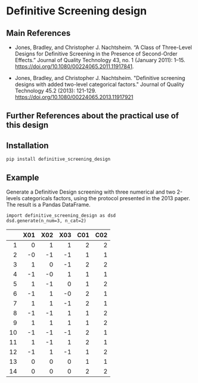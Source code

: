 # Definitive Screening design

## Main References

- Jones, Bradley, and Christopher J. Nachtsheim. “A Class of Three-Level Designs for Definitive Screening in the Presence of Second-Order Effects.” Journal of Quality Technology 43, no. 1 (January 2011): 1–15. https://doi.org/10.1080/00224065.2011.11917841.

- Jones, Bradley, and Christopher J. Nachtsheim. "Definitive screening designs with added two-level categorical factors." Journal of Quality Technology 45.2 (2013): 121-129. https://doi.org/10.1080/00224065.2013.11917921

## Further References about the practical use of this design


## Installation
```
pip install definitive_screening_design
```

## Example
Generate a Definitive Design screening with three numerical and two 2-levels categoricals factors,
using the protocol presented in the 2013 paper.
The result is a Pandas DataFrame.

```
import definitive_screening_design as dsd
dsd.generate(n_num=3, n_cat=2)
```
|    |   X01 |   X02 |   X03 |   C01 |   C02 |
|---:|------:|------:|------:|------:|------:|
|  1 |     0 |     1 |     1 |     2 |     2 |
|  2 |    -0 |    -1 |    -1 |     1 |     1 |
|  3 |     1 |     0 |    -1 |     2 |     2 |
|  4 |    -1 |    -0 |     1 |     1 |     1 |
|  5 |     1 |    -1 |     0 |     1 |     2 |
|  6 |    -1 |     1 |    -0 |     2 |     1 |
|  7 |     1 |     1 |    -1 |     2 |     1 |
|  8 |    -1 |    -1 |     1 |     1 |     2 |
|  9 |     1 |     1 |     1 |     1 |     2 |
| 10 |    -1 |    -1 |    -1 |     2 |     1 |
| 11 |     1 |    -1 |     1 |     2 |     1 |
| 12 |    -1 |     1 |    -1 |     1 |     2 |
| 13 |     0 |     0 |     0 |     1 |     1 |
| 14 |     0 |     0 |     0 |     2 |     2 |
